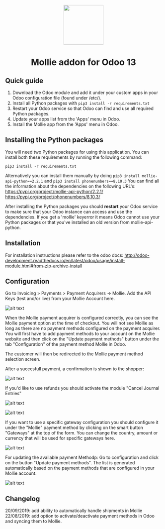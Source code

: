 <p align="center">
  <img src="https://info.mollie.com/hubfs/github/odoo/logo.png" width="128" height="128"/>
</p>
<h1 align="center">Mollie addon for Odoo 13</h1>

## Quick guide
1. Download the Odoo module and add it under your custom apps in your Odoo configuration file (found under /etc/).
2. Install all Python packages with `pip3 install -r requirements.txt`
3. Restart your Odoo service so that Odoo can find and use all required Python packages.
4. Update your apps list from the 'Apps' menu in Odoo.
5. Install the Mollie app from the 'Apps' menu in Odoo.

## Installing the Python packages
You will need two Python packages for using this application.
You can install both these requirements by running the following command:
```
pip3 install -r requirements.txt
```
Alternatively you can install them manually by doing `pip3 install mollie-api-python==2.2.1` and `pip3 install phonenumbers==8.10.3`
You can find all the information about the dependencies on the following URL's:
https://pypi.org/project/mollie-api-python/2.2.1/ <br/>
https://pypi.org/project/phonenumbers/8.10.3/

After installing the Python packages you should **restart** your Odoo service to make sure that your Odoo instance can access and use the dependencies. If you get a 'mollie' keyerror it means Odoo cannot use your Python packages or that you've installed an old version from mollie-api-python.

## Installation
For installation instructions please refer to the odoo docs:
http://odoo-development.readthedocs.io/en/latest/odoo/usage/install-module.html#from-zip-archive-install

## Configuration
Go to Invoicing > Payments > Payment Acquirers -> Mollie.
Add the API Keys (test and/or live) from your Mollie Account here.

![alt text](/payment_mollie_official/static/description/crm_sc_02.PNG "Odoo mollie configuration example")

When the Mollie payment acquirer is configured correctly, you can see the Mollie payment option at the time of checkout. You will not see Mollie as long as there are no payment methods configured on the payment acquirer. You will first have to add payment methods to your account on the Mollie website and then click on the "Update payment methods" button under the tab "Configuration" of the payment method Mollie in Odoo.

The customer will then be redirected to the Mollie payment method selection screen.

After a succesfull payment, a confirmation is shown to the shopper:

![alt text](/payment_mollie_official/static/description/Payment_Confirmation.png "Odoo mollie payment confirmation")

If you'd like to use refunds you should activate the module "Cancel Journal Entries"

![alt text](/payment_mollie_official/static/description/Refund.png "Odoo mollie payment refunds")

![alt text](/payment_mollie_official/static/description/cancel_journal_entry.png "Odoo Cancel Journal Entry Module")

If you want to use a specific gateway configuration you should configure it under the "Mollie" payment method by clicking on the smart button "Gateways" at the top of the form. You can change the country, amount or currency that will be used for specific gateways here.

![alt text](/payment_mollie_official/static/description/gateways.png "Odoo Mollie Gateways Configuration")

For updating the available payment Methodp: Go to configuration and click on the button "Update payment methods". The list is generated automatically based on the payment methods that are configured in your Mollie account.

![alt text](/payment_mollie_official/static/description/mollie_configuration.png "Odoo Mollie Payment Methods")


## Changelog
20/09/2019: add ability to automatically handle shipments in Mollie
22/08/2019: add option to activate/deactivate payment methods in Odoo and syncing them to Mollie.
